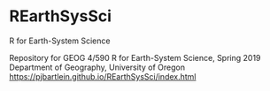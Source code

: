 # REarthSysSci
R for Earth-System Science  

Repository for GEOG 4/590 R for Earth-System Science, Spring 2019  
Department of Geography, University of Oregon  
https://pjbartlein.github.io/REarthSysSci/index.html

